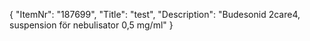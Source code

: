 {
  "ItemNr": "187699",
  "Title": "test",
  "Description": "Budesonid 2care4, suspension för nebulisator 0,5 mg/ml"
}
